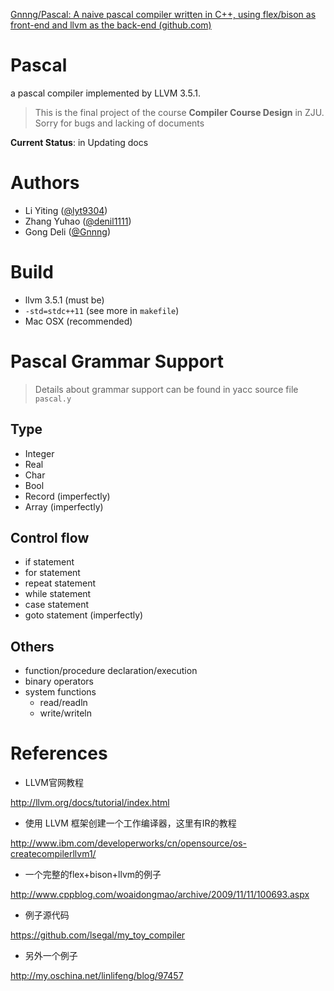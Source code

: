 [Gnnng/Pascal: A naive pascal compiler written in C++, using flex/bison as front-end and llvm as the back-end (github.com)](https://github.com/Gnnng/Pascal)



# Pascal

a pascal compiler implemented by LLVM 3.5.1.

> This is the final project of the course **Compiler Course Design** in ZJU. Sorry for bugs and lacking of documents

**Current Status**: in Updating docs

# Authors

- Li Yiting ([@lyt9304](http://github.com/lyt9304))
- Zhang Yuhao ([@denil1111](http://github.com/denil1111))
- Gong Deli ([@Gnnng](http://github.com/Gnnng))

# Build

- llvm 3.5.1 (must be)
- `-std=stdc++11` (see more in `makefile`)
- Mac OSX (recommended)

# Pascal Grammar Support

> Details about grammar support can be found in yacc source file `pascal.y`

## Type

- Integer
- Real
- Char
- Bool
- Record (imperfectly)
- Array (imperfectly)

## Control flow

- if statement
- for statement
- repeat statement
- while statement
- case statement
- goto statement (imperfectly)

## Others

- function/procedure declaration/execution
- binary operators
- system functions
  - read/readln
  - write/writeln

# References

- LLVM官网教程

http://llvm.org/docs/tutorial/index.html

- 使用 LLVM 框架创建一个工作编译器，这里有IR的教程

http://www.ibm.com/developerworks/cn/opensource/os-createcompilerllvm1/

- 一个完整的flex+bison+llvm的例子

http://www.cppblog.com/woaidongmao/archive/2009/11/11/100693.aspx

- 例子源代码

https://github.com/lsegal/my_toy_compiler

- 另外一个例子

http://my.oschina.net/linlifeng/blog/97457